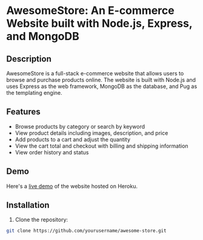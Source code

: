 # AwesomeStore: An E-commerce Website built with Node.js, Express, and MongoDB

## Description

AwesomeStore is a full-stack e-commerce website that allows users to browse and purchase products online. The website is built with Node.js and uses Express as the web framework, MongoDB as the database, and Pug as the templating engine.

## Features

- Browse products by category or search by keyword
- View product details including images, description, and price
- Add products to a cart and adjust the quantity
- View the cart total and checkout with billing and shipping information
- View order history and status

## Demo

Here's a [live demo](https://awesome-store-demo.herokuapp.com/) of the website hosted on Heroku.

## Installation

1. Clone the repository:

```bash
git clone https://github.com/yourusername/awesome-store.git
